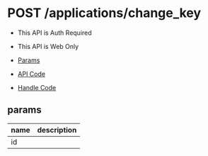# POST /applications/change_key

- This API is Auth Required
- This API is Web Only

- [Params](#params)
- [API Code](/src/endpoints/applications/change_key.js)
- [Handle Code](/src/handlers/web/applications/change_key.js)

## params


name|description
---|---
id|
